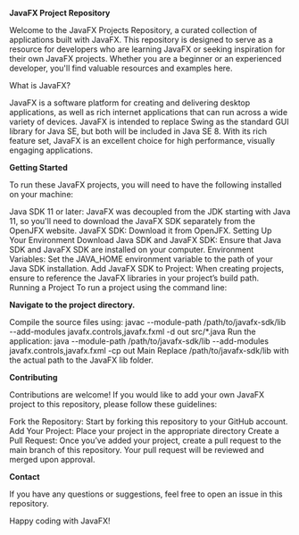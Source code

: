 **JavaFX Project Repository**

Welcome to the JavaFX Projects Repository, a curated collection of applications built with JavaFX. This repository is designed to serve as a resource for developers who are learning JavaFX or seeking inspiration for their own JavaFX projects. Whether you are a beginner or an experienced developer, you'll find valuable resources and examples here.

What is JavaFX?

JavaFX is a software platform for creating and delivering desktop applications, as well as rich internet applications that can run across a wide variety of devices. JavaFX is intended to replace Swing as the standard GUI library for Java SE, but both will be included in Java SE 8. With its rich feature set, JavaFX is an excellent choice for high performance, visually engaging applications.

**Getting Started**

To run these JavaFX projects, you will need to have the following installed on your machine:

Java SDK 11 or later: JavaFX was decoupled from the JDK starting with Java 11, so you'll need to download the JavaFX SDK separately from the OpenJFX website.
JavaFX SDK: Download it from OpenJFX.
Setting Up Your Environment
Download Java SDK and JavaFX SDK: Ensure that Java SDK and JavaFX SDK are installed on your computer.
Environment Variables: Set the JAVA_HOME environment variable to the path of your Java SDK installation.
Add JavaFX SDK to Project: When creating projects, ensure to reference the JavaFX libraries in your project’s build path.
Running a Project
To run a project using the command line:

**Navigate to the project directory.**

Compile the source files using:
  javac --module-path /path/to/javafx-sdk/lib --add-modules javafx.controls,javafx.fxml -d out src/*.java
Run the application:
  java --module-path /path/to/javafx-sdk/lib --add-modules javafx.controls,javafx.fxml -cp out Main
Replace /path/to/javafx-sdk/lib with the actual path to the JavaFX lib folder.

**Contributing**

Contributions are welcome! If you would like to add your own JavaFX project to this repository, please follow these guidelines:

Fork the Repository: Start by forking this repository to your GitHub account.
Add Your Project: Place your project in the appropriate directory 
Create a Pull Request: Once you’ve added your project, create a pull request to the main branch of this repository. Your pull request will be reviewed and merged upon approval.

**Contact**

If you have any questions or suggestions, feel free to open an issue in this repository.

Happy coding with JavaFX!


